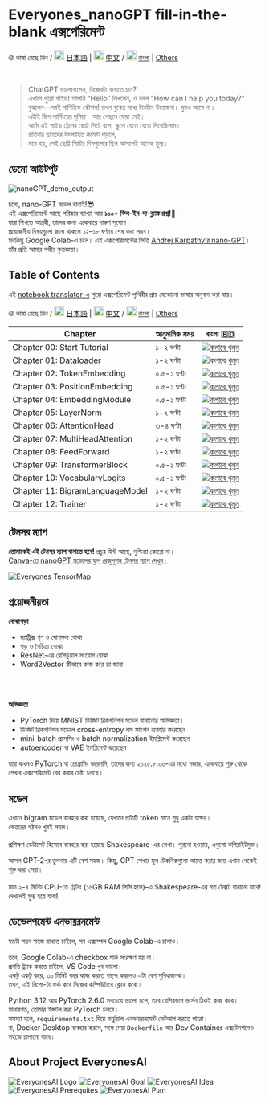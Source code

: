 # **Everyones_nanoGPT fill-in-the-blank এক্সপেরিমেন্ট**

🌐 ভাষা বেছে নিন /
<img src="https://flagcdn.com/24x18/jp.png" width="20"/> [日本語](https://github.com/HayatoHongo/Everyones_nanoGPT/tree/ja) |
<img src="https://flagcdn.com/24x18/cn.png" width="20"/> [中文](https://github.com/HayatoHongo/Everyones_nanoGPT/tree/ch) /
<img src="https://flagcdn.com/24x18/bd.png" width="20"/> [বাংলা](https://github.com/HayatoHongo/Everyones_nanoGPT/tree/bn) |
[Others](README.otherlanguages.md)

<br>

> ChatGPT ভালোবাসেন, নিজেরটা বানাতে চান?<br>
> এখানে পুরো গাইড! আপনি “Hello” লিখলেন, ও বলল “How can I help you today?”<br>
> বুঝলেন—সবই গাণিতিক কৌশল! তখন বুকের মধ্যে টানটান উত্তেজনা। ঘুমও আসে না।<br>
> এটাই ডিপ লার্নিংয়ের দুনিয়া। আর পেছনে ফেরা নেই।<br>
> আমি এই গাইড ট্রেনের ছোট্ট সিটে বসে, স্কুলে যেতে যেতে লিখেছিলাম।<br>
> প্রতিবার ছাত্রদের উৎসাহিত কমেন্ট পড়লে,<br>
> মনে হয়, সেই ছোট্ট সিটের দিনগুলোর ছিল আসলেই অনেক মূল্য।<br>  

## **ডেমো আউটপুট**
![nanoGPT_demo_output](assets/Everyones_nanoGPT_demo_output.png)

চলো, nano-GPT মডেল বানাই!😎<br>
এই এক্সপেরিমেন্টে আছে পরিষ্কার ব্যাখ্যা আর **১০০+ ফিল-ইন-দ্য-ব্ল্যাঙ্ক প্রশ্ন!🫨** <br>
যারা শিখতে আগ্রহী, তাদের জন্য একেবারে দারুণ সুযোগ।<br>
প্রয়োজনীয় বিষয়গুলো জানা থাকলে ১২–১৮ ঘণ্টায় শেষ করা সম্ভব।<br>
সবকিছু Google Colab-এ চলে। এই এক্সপেরিমেন্টের ভিত্তি [Andrej Karpathy’র nano-GPT](https://colab.research.google.com/drive/1JMLa53HDuA-i7ZBmqV7ZnA3c_fvtXnx-?usp=sharing)। <br>
তাঁর প্রতি আমার গভীর কৃতজ্ঞতা।


## Table of Contents
এই [notebook translator-এ](README.otherlanguages.md) পুরো এক্সপেরিমেন্ট পৃথিবীর প্রায় যেকোনো ভাষায় অনুবাদ করা যায়।

🌐 ভাষা বেছে নিন /
<img src="https://flagcdn.com/24x18/jp.png" width="20"/> [日本語](https://github.com/HayatoHongo/Everyones_nanoGPT/tree/ja) |
<img src="https://flagcdn.com/24x18/cn.png" width="20"/> [中文](https://github.com/HayatoHongo/Everyones_nanoGPT/tree/ch) /
<img src="https://flagcdn.com/24x18/bd.png" width="20"/> [বাংলা](https://github.com/HayatoHongo/Everyones_nanoGPT/tree/bn) |
[Others](README.otherlanguages.md)


| Chapter  | আনুমানিক সময় | বাংলা 🇧🇩 |
|---|---|---|
| Chapter 00: Start Tutorial      | ১-২ ঘণ্টা    | [![কলাবে খুলুন](https://colab.research.google.com/assets/colab-badge.svg)](https://colab.research.google.com/github/Everyones_nanoGPT/blob/bn/notebooks/todo/Everyones_nanoGPT_colab_Chapter00_todo_bn.ipynb) |
| Chapter 01: Dataloader         | ১-২ ঘণ্টা    | [![কলাবে খুলুন](https://colab.research.google.com/assets/colab-badge.svg)](https://colab.research.google.com/github/Everyones_nanoGPT/blob/bn/notebooks/todo/Everyones_nanoGPT_colab_Chapter01_todo_bn.ipynb) |
| Chapter 02: TokenEmbedding     | ০.৫-১ ঘণ্টা  | [![কলাবে খুলুন](https://colab.research.google.com/assets/colab-badge.svg)](https://colab.research.google.com/github/Everyones_nanoGPT/blob/bn/notebooks/todo/Everyones_nanoGPT_colab_Chapter02_todo_bn.ipynb) |
| Chapter 03: PositionEmbedding  | ০.৫-১ ঘণ্টা  | [![কলাবে খুলুন](https://colab.research.google.com/assets/colab-badge.svg)](https://colab.research.google.com/github/Everyones_nanoGPT/blob/bn/notebooks/todo/Everyones_nanoGPT_colab_Chapter03_todo_bn.ipynb) |
| Chapter 04: EmbeddingModule    | ০.৫-১ ঘণ্টা  | [![কলাবে খুলুন](https://colab.research.google.com/assets/colab-badge.svg)](https://colab.research.google.com/github/Everyones_nanoGPT/blob/bn/notebooks/todo/Everyones_nanoGPT_colab_Chapter04_todo_bn.ipynb) |
| Chapter 05: LayerNorm          | ১-২ ঘণ্টা    | [![কলাবে খুলুন](https://colab.research.google.com/assets/colab-badge.svg)](https://colab.research.google.com/github/Everyones_nanoGPT/blob/bn/notebooks/todo/Everyones_nanoGPT_colab_Chapter05_todo_bn.ipynb) |
| Chapter 06: AttentionHead      | ৩-৪ ঘণ্টা    | [![কলাবে খুলুন](https://colab.research.google.com/assets/colab-badge.svg)](https://colab.research.google.com/github/Everyones_nanoGPT/blob/bn/notebooks/todo/Everyones_nanoGPT_colab_Chapter06_todo_bn.ipynb) |
| Chapter 07: MultiHeadAttention | ১-২ ঘণ্টা    | [![কলাবে খুলুন](https://colab.research.google.com/assets/colab-badge.svg)](https://colab.research.google.com/github/Everyones_nanoGPT/blob/bn/notebooks/todo/Everyones_nanoGPT_colab_Chapter07_todo_bn.ipynb) |
| Chapter 08: FeedForward        | ১-২ ঘণ্টা    | [![কলাবে খুলুন](https://colab.research.google.com/assets/colab-badge.svg)](https://colab.research.google.com/github/Everyones_nanoGPT/blob/bn/notebooks/todo/Everyones_nanoGPT_colab_Chapter08_todo_bn.ipynb) |
| Chapter 09: TransformerBlock   | ০.৫-১ ঘণ্টা  | [![কলাবে খুলুন](https://colab.research.google.com/assets/colab-badge.svg)](https://colab.research.google.com/github/Everyones_nanoGPT/blob/bn/notebooks/todo/Everyones_nanoGPT_colab_Chapter09_todo_bn.ipynb) |
| Chapter 10: VocabularyLogits   | ০.৫-১ ঘণ্টা  | [![কলাবে খুলুন](https://colab.research.google.com/assets/colab-badge.svg)](https://colab.research.google.com/github/Everyones_nanoGPT/blob/bn/notebooks/todo/Everyones_nanoGPT_colab_Chapter10_todo_bn.ipynb) |
| Chapter 11: BigramLanguageModel| ১-২ ঘণ্টা    | [![কলাবে খুলুন](https://colab.research.google.com/assets/colab-badge.svg)](https://colab.research.google.com/github/Everyones_nanoGPT/blob/bn/notebooks/todo/Everyones_nanoGPT_colab_Chapter11_todo_bn.ipynb) |
| Chapter 12: Trainer            | ১-২ ঘণ্টা    | [![কলাবে খুলুন](https://colab.research.google.com/assets/colab-badge.svg)](https://colab.research.google.com/github/Everyones_nanoGPT/blob/bn/notebooks/todo/Everyones_nanoGPT_colab_Chapter12_todo_bn.ipynb) |




## **টেনসর ম্যাপ**
**তোমাকেই এই টেনসর ম্যাপ বানাতে হবে!** প্রচুর হিন্ট আছে, দুশ্চিন্তা কোরো না।<br>
[Canva-তে nanoGPT মডেলের ফুল রেজুলুশন টেনসর ম্যাপ দেখুন।](https://www.canva.com/design/DAGskS8QP6k/1zs7IklaMrB_LncHn2I8pA/edit?utm_content=DAGskS8QP6k&utm_campaign=designshare&utm_medium=link2&utm_source=sharebutton)<br>

![Everyones TensorMap](assets/Everyones_nanoGPT_TensorMap_answer.png)

## **প্রয়োজনীয়তা**

**বোঝাপড়া**  
- ম্যাট্রিক্স গুণ ও যোগফল বোঝা  
- গড় ও বৈচিত্র্য বোঝা  
- ResNet-এর রেসিডুয়াল সংযোগ বোঝা  
- Word2Vector কীভাবে কাজ করে তা জানা  
<br>  
<br>  

**অভিজ্ঞতা**  
- PyTorch দিয়ে MNIST ডিজিট রিকগনিশন মডেল বানানোর অভিজ্ঞতা।
- ডিজিট রিকগনিশন মডেলে cross-entropy লস ফাংশন ব্যবহার করেছেন  
- mini-batch প্রসেসিং ও batch normalization ইমপ্লিমেন্ট করেছেন  
- autoencoder বা VAE ইমপ্লিমেন্ট করেছেন

যারা কখনও PyTorch বা প্রোগ্রামিং করেননি, তাদের জন্য ২০২৫.৮.৩০-এর মধ্যে মজার, একেবারে শুরু থেকে শেখার এক্সপেরিমেন্ট বের করার চেষ্টা চলছে।

## **মডেল**

এখানে bigram মডেল ব্যবহার করা হয়েছে, যেখানে প্রতিটি token মানে শুধু একটা অক্ষর।<br> 
ভেতরের গঠনও খুবই সহজ।<br>  
প্রশিক্ষণ ডেটাসেট হিসেবে ব্যবহার করা হয়েছে Shakespeare-এর লেখা। পুরনো হওয়ায়, এগুলো কপিরাইটমুক্ত।<br>

আসল GPT-2-র তুলনায় এটি বেশ সহজ। কিন্তু, GPT শেখার মূল টেকনিকগুলো আয়ত্ত করার জন্য এখান থেকেই শুরু করা সেরা।<br>  
মাত্র ২-৪ মিনিট CPU-তে ট্রেনিং (১৬GB RAM পিসি হলে)–এ Shakespeare-এর মত টেক্সট বানানো যাবে!<br> 
দেখলেই মুগ্ধ হয়ে যাবা!<br>

## **ডেভেলপমেন্ট এনভায়রনমেন্ট**

যতটা সম্ভব সহজ রাখতে চাইলে, সব এক্সাম্পল Google Colab-এ চালাও।<br>

তবে, Google Colab-এ checkbox মার্ক সংরক্ষণ হয় না।<br>
প্রগতি ট্র্যাক করতে চাইলে, VS Code খুব ভালো।<br> 
একটু একটু করে, ৩০ মিনিট করে কাজ করতে পছন্দ করলেও এটা বেশ সুবিধাজনক।<br> 
তখন, এই রিপো-টা ফর্ক করে নিজের কম্পিউটারে ক্লোন করো।<br>

Python 3.12 আর PyTorch 2.6.0 সবচেয়ে ভালো চলে, তবে বেশিরভাগ ভার্সন ঠিকই কাজ করে।<br> 
সাধারণত, তোমার ইন্সটল করা PyTorch চলবে।<br>
সমস্যা হলে, `requirements.txt` দিয়ে ভার্চুয়াল এনভায়রনমেন্ট সেটআপ করতে পারো।<br>
বা, Docker Desktop ব্যবহার করলে, সঙ্গে দেয়া `Dockerfile` আর Dev Container এক্সটেনশনেও সহজে চালানো যাবে।

## **About Project EveryonesAI**

![EveryonesAI Logo](assets/EveryonesAI_logo.png)
![EveryonesAI Goal](assets/EveryonesAI_goal.png)
![EveryonesAI Idea](assets/EveryonesAI_idea.png)
![EveryonesAI Prerequites](assets/EveryonesAI_prerequites.png)
![EveryonesAI Plan](assets/EveryonesAI_plan.png)